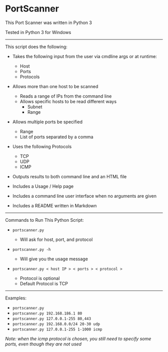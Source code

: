 # PortScanner
This Port Scanner was written in Python 3

Tested in Python 3 for Windows

---
This script does the following:
+ Takes the following input from the user via cmdline args or at runtime:
    + Host
    + Ports
    + Protocols
    
+ Allows more than one host to be scanned
    + Reads a range of IPs from the command line
    + Allows specific hosts to be read different ways
        + Subnet
        + Range
        
+ Allows multiple ports be specified
    + Range
    + List of ports separated by a comma

+ Uses the following Protocols
    + TCP
    + UDP
    + ICMP
    
+ Outputs results to both command line and an HTML file

+ Includes a Usage / Help page

+ Includes a command line user interface when no arguments are given

+ Includes a README written in Markdown
---
Commands to Run This Python Script:
+ `portscanner.py`
    + Will ask for host, port, and protocol
    
    
+ `portscanner.py -h`
    + Will give you the usage message


+ `portscanner.py < host IP > < ports > < protocol >`
    + Protocol is optional
    + Default Protocol is TCP
---
Examples:

+ `portscanner.py`
+ `portscanner.py 192.168.186.1 80`
+ `portscanner.py 127.0.0.1-255 80,443`
+ `portscanner.py 192.168.0.0/24 20-30 udp`
+ `portscanner.py 127.0.0.1-255 1-1000 icmp`

*Note: when the icmp protocol is chosen, you still need to specify some ports, even though they are not used*

    